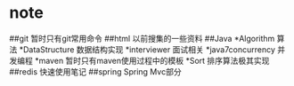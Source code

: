 ﻿# note
##git
暂时只有git常用命令
##html
以前搜集的一些资料
##Java
*Algorithm        算法
*DataStructure    数据结构实现
*interviewer      面试相关
*java7concurrency 并发编程
*maven            暂时只有maven使用过程中的模板
*Sort             排序算法极其实现
##redis
快速使用笔记
##spring
Spring Mvc部分

